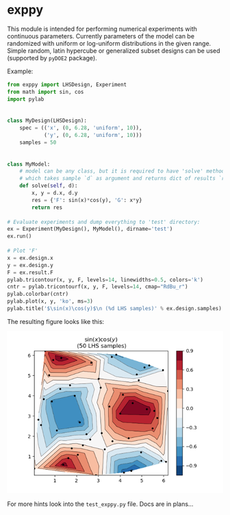 # exppy
This module is intended for performing numerical experiments with continuous parameters. Currently parameters of the model can be randomized with uniform or log-uniform distributions in the given range. Simple random, latin hypercube or generalized subset designs can be used (supported by `pyDOE2` package).

Example:

```python
from exppy import LHSDesign, Experiment
from math import sin, cos
import pylab


class MyDesign(LHSDesign):
    spec = (('x', (0, 6.28, 'uniform', 10)),
            ('y', (0, 6.28, 'uniform', 10)))
    samples = 50


class MyModel:
    # model can be any class, but it is required to have 'solve' method
    # which takes sample `d` as argument and returns dict of results `res`
    def solve(self, d):
        x, y = d.x, d.y
        res = {'F': sin(x)*cos(y), 'G': x*y}
        return res

# Evaluate experiments and dump everything to 'test' directory:
ex = Experiment(MyDesign(), MyModel(), dirname='test')
ex.run()  

# Plot 'F'
x = ex.design.x
y = ex.design.y
F = ex.result.F
pylab.tricontour(x, y, F, levels=14, linewidths=0.5, colors='k')
cntr = pylab.tricontourf(x, y, F, levels=14, cmap="RdBu_r")
pylab.colorbar(cntr)
pylab.plot(x, y, 'ko', ms=3)
pylab.title('$\sin(x)\cos(y)$\n (%d LHS samples)' % ex.design.samples)
```

The resulting figure looks like this:

![image](data/sincos.png)

For more hints look into the `test_exppy.py` file. Docs are in plans...
